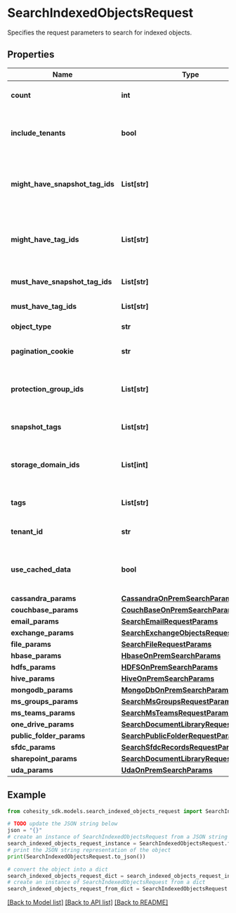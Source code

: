 # SearchIndexedObjectsRequest

Specifies the request parameters to search for indexed objects.

## Properties

Name | Type | Description | Notes
------------ | ------------- | ------------- | -------------
**count** | **int** | Specifies the number of indexed objects to be fetched for the specified pagination cookie. | [optional] 
**include_tenants** | **bool** | If true, the response will include objects which belongs to all tenants which the current user has permission to see. Default value is false. | [optional] [default to False]
**might_have_snapshot_tag_ids** | **List[str]** | Specifies list of snapshot tags, one or more of which might be present in the document. These are OR&#39;ed together and the resulting criteria AND&#39;ed with the rest of the query. | [optional] 
**might_have_tag_ids** | **List[str]** | Specifies list of tags, one or more of which might be present in the document. These are OR&#39;ed together and the resulting criteria AND&#39;ed with the rest of the query. | [optional] 
**must_have_snapshot_tag_ids** | **List[str]** | Specifies snapshot tags which must be all present in the document. | [optional] 
**must_have_tag_ids** | **List[str]** | Specifies tags which must be all present in the document. | [optional] 
**object_type** | **str** | Specifies the object type to be searched for. | 
**pagination_cookie** | **str** | Specifies the pagination cookie with which subsequent parts of the response can be fetched. | [optional] 
**protection_group_ids** | **List[str]** | Specifies a list of Protection Group ids to filter the indexed objects. If specified, the objects indexed by specified Protection Group ids will be returned. | [optional] 
**snapshot_tags** | **List[str]** | \&quot;This field is deprecated. Please use mightHaveSnapshotTagIds.\&quot; | [optional] 
**storage_domain_ids** | **List[int]** | Specifies the Storage Domain ids to filter indexed objects for which Protection Groups are writing data to Cohesity Views on the specified Storage Domains. | [optional] 
**tags** | **List[str]** | \&quot;This field is deprecated. Please use mightHaveTagIds.\&quot; | [optional] 
**tenant_id** | **str** | TenantId contains id of the tenant for which objects are to be returned. | [optional] 
**use_cached_data** | **bool** | Specifies whether we can serve the GET request from the read replica cache. There is a lag of 15 seconds between the read replica and primary data source. | [optional] 
**cassandra_params** | [**CassandraOnPremSearchParams**](CassandraOnPremSearchParams.md) |  | [optional] 
**couchbase_params** | [**CouchBaseOnPremSearchParams**](CouchBaseOnPremSearchParams.md) |  | [optional] 
**email_params** | [**SearchEmailRequestParams**](SearchEmailRequestParams.md) |  | [optional] 
**exchange_params** | [**SearchExchangeObjectsRequestParams**](SearchExchangeObjectsRequestParams.md) |  | [optional] 
**file_params** | [**SearchFileRequestParams**](SearchFileRequestParams.md) |  | [optional] 
**hbase_params** | [**HbaseOnPremSearchParams**](HbaseOnPremSearchParams.md) |  | [optional] 
**hdfs_params** | [**HDFSOnPremSearchParams**](HDFSOnPremSearchParams.md) |  | [optional] 
**hive_params** | [**HiveOnPremSearchParams**](HiveOnPremSearchParams.md) |  | [optional] 
**mongodb_params** | [**MongoDbOnPremSearchParams**](MongoDbOnPremSearchParams.md) |  | [optional] 
**ms_groups_params** | [**SearchMsGroupsRequestParams**](SearchMsGroupsRequestParams.md) |  | [optional] 
**ms_teams_params** | [**SearchMsTeamsRequestParams**](SearchMsTeamsRequestParams.md) |  | [optional] 
**one_drive_params** | [**SearchDocumentLibraryRequestParams**](SearchDocumentLibraryRequestParams.md) |  | [optional] 
**public_folder_params** | [**SearchPublicFolderRequestParams**](SearchPublicFolderRequestParams.md) |  | [optional] 
**sfdc_params** | [**SearchSfdcRecordsRequestParams**](SearchSfdcRecordsRequestParams.md) |  | [optional] 
**sharepoint_params** | [**SearchDocumentLibraryRequestParams**](SearchDocumentLibraryRequestParams.md) |  | [optional] 
**uda_params** | [**UdaOnPremSearchParams**](UdaOnPremSearchParams.md) |  | [optional] 

## Example

```python
from cohesity_sdk.models.search_indexed_objects_request import SearchIndexedObjectsRequest

# TODO update the JSON string below
json = "{}"
# create an instance of SearchIndexedObjectsRequest from a JSON string
search_indexed_objects_request_instance = SearchIndexedObjectsRequest.from_json(json)
# print the JSON string representation of the object
print(SearchIndexedObjectsRequest.to_json())

# convert the object into a dict
search_indexed_objects_request_dict = search_indexed_objects_request_instance.to_dict()
# create an instance of SearchIndexedObjectsRequest from a dict
search_indexed_objects_request_from_dict = SearchIndexedObjectsRequest.from_dict(search_indexed_objects_request_dict)
```
[[Back to Model list]](../README.md#documentation-for-models) [[Back to API list]](../README.md#documentation-for-api-endpoints) [[Back to README]](../README.md)


